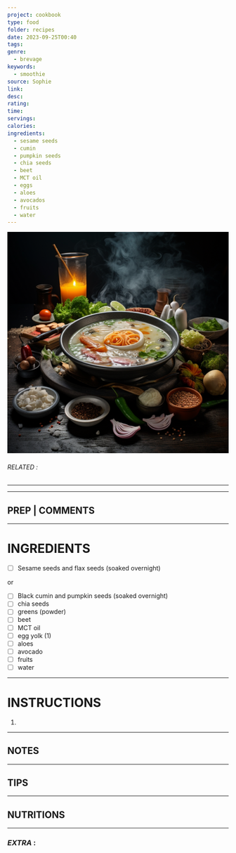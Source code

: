 ```yaml
---
project: cookbook
type: food
folder: recipes
date: 2023-09-25T00:40
tags: 
genre:
  - brevage
keywords:
  - smoothie
source: Sophie
link: 
desc: 
rating: 
time: 
servings: 
calories: 
ingredients:
  - sesame seeds
  - cumin
  - pumpkin seeds
  - chia seeds
  - beet
  - MCT oil
  - eggs
  - aloes
  - avocados
  - fruits
  - water
---
```


![IMAGE](_default.png)

###### *RELATED* : 
---


---
## PREP | COMMENTS



---
# INGREDIENTS

- [ ] Sesame seeds and flax seeds (soaked overnight)

or 

- [ ] Black cumin and pumpkin seeds (soaked overnight)
- [ ] chia seeds
- [ ] greens (powder)
- [ ] beet
- [ ] MCT oil
- [ ] egg yolk (1)
- [ ] aloes
- [ ] avocado
- [ ] fruits
- [ ] water

---
# INSTRUCTIONS

1. 

---
## NOTES



---
## TIPS



---
## NUTRITIONS



---
### *EXTRA* :



